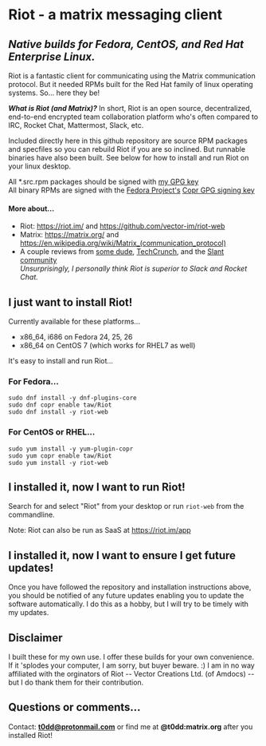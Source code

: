 # Riot - a matrix messaging client    
## *Native builds for Fedora, CentOS, and Red Hat Enterprise Linux.*

Riot is a fantastic client for communicating using the Matrix communication protocol. But it needed RPMs built for the Red Hat family of linux operating systems. So... here they be!

_**What is Riot (and Matrix)?**_ In short, Riot is an open source, decentralized, end-to-end encrypted team collaboration platform who's often compared to IRC, Rocket Chat, Mattermost, Slack, etc.

Included directly here in this github repository are source RPM packages and specfiles so you can rebuild Riot if you are so inclined. But runnable binaries have also been built. See below for how to install and run Riot on your linux desktop. 

All \*.src.rpm packages should be signed with [my GPG key](https://keybase.io/toddwarner/key.asc)<br />All binary RPMs are signed with the [Fedora Project's](https://fedoraproject.org/) [Copr GPG signing key](https://copr-be.cloud.fedoraproject.org/results/taw/Riot/pubkey.gpg)

#### More about...

* Riot: <https://riot.im/> and <https://github.com/vector-im/riot-web>
* Matrix: <https://matrix.org/> and <https://en.wikipedia.org/wiki/Matrix_(communication_protocol)>
* A couple reviews from [some dude](http://www.1500wordmtu.com/2016/slack-no-more-why-you-should-use-riotim-and-matrixorg), [TechCrunch](https://techcrunch.com/2016/09/19/riot-wants-to-be-like-slack-but-with-the-flexibility-of-an-underlying-open-source-platform/), and the [Slant community](https://www.slant.co/options/12764/~matrix-review)<br />_Unsurprisingly, I personally think Riot is superior to Slack and Rocket Chat._

## I just want to install Riot!

Currently available for these platforms...

* x86_64, i686 on Fedora 24, 25, 26
* x86_64 on CentOS 7 (which works for RHEL7 as well)

It's easy to install and run Riot...

### For Fedora...
```
sudo dnf install -y dnf-plugins-core
sudo dnf copr enable taw/Riot
sudo dnf install -y riot-web
```

### For CentOS or RHEL...
```
sudo yum install -y yum-plugin-copr
sudo yum copr enable taw/Riot
sudo yum install -y riot-web
```

## I installed it, now I want to run Riot!

Search for and select "Riot" from your desktop or run `riot-web` from the commandline.

Note: Riot can also be run as SaaS at <https://riot.im/app>

## I installed it, now I want to ensure I get future updates!

Once you have followed the repository and installation instructions above, you should be notified of any future updates enabling you to update the software automatically. I do this as a hobby, but I will try to be timely with my updates.

## Disclaimer

I built these for my own use. I offer these builds for your own convenience. If it 'splodes your computer, I am sorry, but buyer beware. :) I am in no way affiliated with the orginators of Riot -- Vector Creations Ltd. (of Amdocs) -- but I do thank them for their contribution.

## Questions or comments...

Contact: **t0dd@protonmail.com** or find me at **@t0dd:matrix.org** after you installed Riot!
